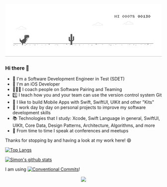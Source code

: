 ![image](https://github.com/simonberner/simonberner/blob/master/dino.gif)

### Hi there 👋

- 🏢 I'm a Software Development Engineer in Test (SDET)
- 📱 I'm an iOS Developer
- ᠋🧑‍🤝‍🧑 I coach people on Software Pairing and Teaming
- 1️⃣ I teach how you and your team can use the version control system Git
- 🍏 I like to build Mobile Apps with Swift, SwiftUI, UIKit and other "Kits"
- 🌱 I work day by day on personal projects to improve my software development skills
- 📚 Technologies that I study: Xcode, Swift Language in general, SwiftUI, UIKIt, Core Data, Design Patterns, Architecture, Algorithms, and more
- 🎤 From time to time I speak at conferences and meetups

Thanks for stopping by and having a look at my work here! 😄

[![Top Langs](https://github-readme-stats.vercel.app/api/top-langs/?username=simonberner&langs_count=8)](https://github.com/anuraghazra/github-readme-stats)  

[![Simon's github stats](https://github-readme-stats.vercel.app/api?username=simonberner&theme=great-gatsby)](https://github.com/anuraghazra/github-readme-stats)

I am using [![Conventional Commits](https://img.shields.io/badge/Conventional%20Commits-1.0.0-yellow.svg)](https://conventionalcommits.org)!

<p align="center"><img align="center" src="https://profile-counter.glitch.me/{simonberner}/count.svg" /></p> 


<!--
**simonberner/simonberner** is a ✨ _special_ ✨ repository because its `README.md` (this file) appears on your GitHub profile.

Here are some ideas to get you started:

- 🔭 I’m currently working on ...
- 🌱 I’m currently learning ...
- 👯 I’m looking to collaborate on ...
- 🤔 I’m looking for help with ...
- 💬 Ask me about ...
- 📫 How to reach me: ...
- 😄 Pronouns: ...
- ⚡ Fun fact: ...

<br>

  [![Visits Badge](https://badges.pufler.dev/visits/simonberner/simonberner)](https://badges.pufler.dev)
<br>

<br>

[![Years Badge](https://badges.pufler.dev/years/simonberner)](https://badges.pufler.dev)
<br>

<br>

[![Repos Badge](https://badges.pufler.dev/repos/simonberner)](https://badges.pufler.dev)
<br>

<br>

[![Commits Badge](https://badges.pufler.dev/commits/monthly/puf17640)](https://badges.pufler.dev)
<br>

-->
